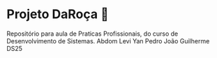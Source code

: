 # Projeto DaRoça 🍊
Repositório para aula de Praticas Profissionais, do curso de Desenvolvimento de Sistemas.
Abdom Levi
Yan Pedro
João Guilherme
DS25
